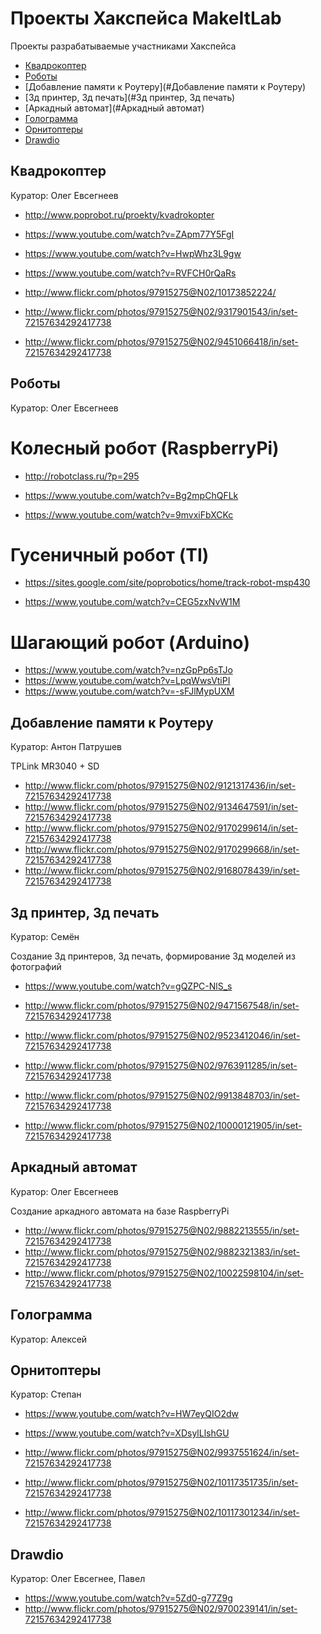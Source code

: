 Проекты Хакспейса MakeItLab
===========================

Проекты разрабатываемые участниками Хакспейса

* [Квадрокоптер](#Квадрокоптер)
* [Роботы](#Роботы)
* [Добавление памяти к Роутеру](#Добавление памяти к Роутеру)
* [3д принтер, 3д печать](#3д принтер, 3д печать)
* [Аркадный автомат](#Аркадный автомат)
* [Голограмма](#Голограмма)
* [Орнитоптеры](#Орнитоптеры)
* [Drawdio](#Drawdio)


Квадрокоптер
------------

Куратор: Олег Евсегнеев

* http://www.poprobot.ru/proekty/kvadrokopter

* https://www.youtube.com/watch?v=ZApm77Y5FgI
* https://www.youtube.com/watch?v=HwpWhz3L9gw
* https://www.youtube.com/watch?v=RVFCH0rQaRs

* http://www.flickr.com/photos/97915275@N02/10173852224/
* http://www.flickr.com/photos/97915275@N02/9317901543/in/set-72157634292417738
* http://www.flickr.com/photos/97915275@N02/9451066418/in/set-72157634292417738



Роботы
------

Куратор: Олег Евсегнеев

Колесный робот (RaspberryPi)
============================

* http://robotclass.ru/?p=295

* https://www.youtube.com/watch?v=Bg2mpChQFLk
* https://www.youtube.com/watch?v=9mvxiFbXCKc

Гусеничный робот (TI)
=====================

* https://sites.google.com/site/poprobotics/home/track-robot-msp430

* https://www.youtube.com/watch?v=CEG5zxNvW1M

Шагающий робот (Arduino)
========================

* https://www.youtube.com/watch?v=nzGpPp6sTJo
* https://www.youtube.com/watch?v=LpqWwsVtiPI
* https://www.youtube.com/watch?v=-sFJlMypUXM


Добавление памяти к Роутеру
---------------------------

Куратор: Антон Патрушев

TPLink MR3040 + SD

* http://www.flickr.com/photos/97915275@N02/9121317436/in/set-72157634292417738
* http://www.flickr.com/photos/97915275@N02/9134647591/in/set-72157634292417738
* http://www.flickr.com/photos/97915275@N02/9170299614/in/set-72157634292417738
* http://www.flickr.com/photos/97915275@N02/9170299668/in/set-72157634292417738
* http://www.flickr.com/photos/97915275@N02/9168078439/in/set-72157634292417738


3д принтер, 3д печать
---------------------

Куратор: Семён

Создание 3д принтеров, 3д печать, формирование 3д моделей из фотографий

* https://www.youtube.com/watch?v=gQZPC-NlS_s

* http://www.flickr.com/photos/97915275@N02/9471567548/in/set-72157634292417738
* http://www.flickr.com/photos/97915275@N02/9523412046/in/set-72157634292417738
* http://www.flickr.com/photos/97915275@N02/9763911285/in/set-72157634292417738
* http://www.flickr.com/photos/97915275@N02/9913848703/in/set-72157634292417738
* http://www.flickr.com/photos/97915275@N02/10000121905/in/set-72157634292417738

Аркадный автомат
----------------

Куратор: Олег Евсегнеев

Создание аркадного автомата на базе RaspberryPi

* http://www.flickr.com/photos/97915275@N02/9882213555/in/set-72157634292417738
* http://www.flickr.com/photos/97915275@N02/9882321383/in/set-72157634292417738
* http://www.flickr.com/photos/97915275@N02/10022598104/in/set-72157634292417738


Голограмма
----------

Куратор: Алексей


Орнитоптеры
-----------

Куратор: Степан

* https://www.youtube.com/watch?v=HW7eyQIO2dw
* https://www.youtube.com/watch?v=XDsylLlshGU

* http://www.flickr.com/photos/97915275@N02/9937551624/in/set-72157634292417738
* http://www.flickr.com/photos/97915275@N02/10117351735/in/set-72157634292417738
* http://www.flickr.com/photos/97915275@N02/10117301234/in/set-72157634292417738

Drawdio
-------

Куратор: Олег Евсегнее, Павел

* https://www.youtube.com/watch?v=5Zd0-g77Z9g
* http://www.flickr.com/photos/97915275@N02/9700239141/in/set-72157634292417738


